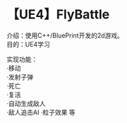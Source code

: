 # 【UE4】FlyBattle

介绍：使用C++/BluePrint开发的2d游戏。    
目的：UE4学习

实现功能：  
·移动  
·发射子弹  
·死亡  
·复活  
·自动生成敌人  
·敌人追击AI 
·粒子效果  等
